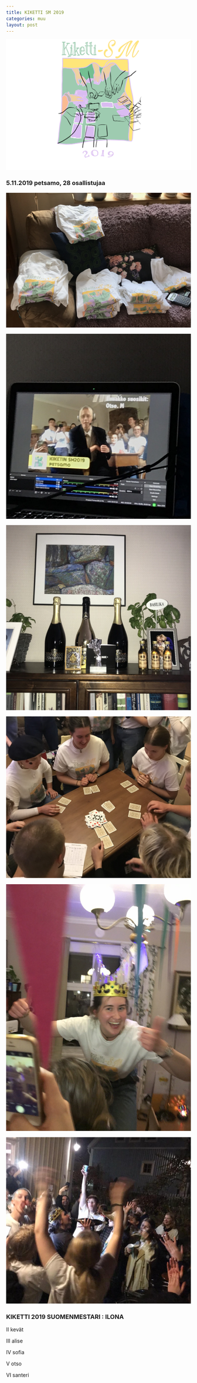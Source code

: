 ```yaml
---
title: KIKETTI SM 2019
categories: muu
layout: post 
---
```


![Kiketti2019logo](/images/kiketti2019logo.jpg)

### 5.11.2019 petsamo, 28 osallistujaa

![kiketti2.jpg](/images/kiketti2.jpg)

![kiketti4.jpg](/images/kiketti4.jpg)

![kiketti5.jpg](/images/kiketti5.jpg)

![kiketti1.jpg](/images/kiketti1.jpg)

![kiketti3.jpg](/images/kiketti3.jpg)

![kiketti9.jpg](/images/kiketti9.jpg)


### KIKETTI 2019 SUOMENMESTARI : ILONA

II kevät

III alise

IV sofia

V otso

VI santeri
